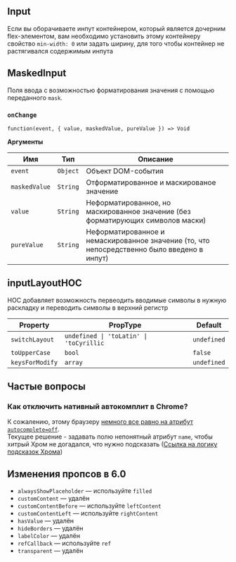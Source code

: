 ## Input
  Если вы оборачиваете инпут контейнером, который является дочерним flex-элементом, вам необходимо установить этому 
  контейнеру свойство `min-width: 0` или задать ширину, для того чтобы контейнер не растягивался содержимым инпута 

## MaskedInput
  Поля ввода с возможностью форматирования значения с помощью переданного `mask`.

### `onChange`
`function(event, { value, maskedValue, pureValue }) => Void`

**Аргументы**

| Имя  | Тип | Описание  |
|---|---|---|
|`event` | `Object` | Объект DOM-события |
|`maskedValue` | `String` | Отформатированное и маскированое значение |
|`value` | `String` | Неформатированное, но маскированное значение (без форматирующих символов маски) |
|`pureValue` | `String` | Неформатированное и немаскированное значение (то, что непосредственно было введено в инпут) |

## inputLayoutHOC
  HOC добавляет возможность первеодить вводимые символы в нужную раскладку и переводить символы в верхний регистр

  | Property  | PropType | Default |
  |---|---|---|
  |<code>switchLayout</code> | <code>undefined &#124; 'toLatin' &#124; 'toCyrillic</code> | <code>undefined</code> |
  |<code>toUpperCase</code>  | <code>bool</code>                                          | <code>false</code>     |
  |<code>keysForModify</code>  | <code>array</code>                                          | <code>undefined</code>     |

## Частые вопросы

### Как отключить нативный автокомплит в Chrome?
К сожалению, этому браузеру [немного все равно на атрибут `autocomplete=off`](https://bugs.chromium.org/p/chromium/issues/detail?id=587466).
<br>
Текущее решение - задавать полю непонятный атрибут `name`, чтобы хитрый Хром не догадался, что нужно подсказать ([Ссылка на логику подсказок Хрома](https://chromium.googlesource.com/chromium/chromium/+/master/chrome/browser/autofill/autofill_regex_constants.cc.utf8))

## Изменения пропсов в 6.0

- `alwaysShowPlaceholder` — используйте `filled`
- `customContent` — удалён
- `customContentBefore` — используйте `leftContent`
- `customContentLeft` — используйте `rightContent`
- `hasValue` — удалён
- `hideBorders` — удалён
- `labelColor` — удалён
- `refCallback` — используйте `ref`
- `transparent` — удалён
